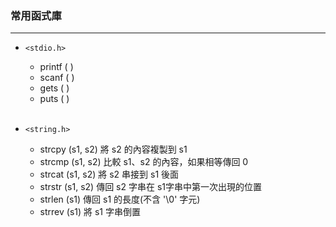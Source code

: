 ### 常用函式庫
---

* `<stdio.h>`
    * printf ( ) 
    * scanf ( )
    * gets ( )
    * puts ( )
    <br><br>

* `<string.h>`
    * strcpy (s1, s2)    將 s2 的內容複製到 s1
    * strcmp (s1, s2)    比較 s1、s2 的內容，如果相等傳回 0
    * strcat (s1, s2)    將 s2 串接到 s1 後面
    * strstr (s1, s2)    傳回 s2 字串在 s1字串中第一次出現的位置
    * strlen (s1)    傳回 s1 的長度(不含 '\0' 字元)
    * strrev (s1)    將 s1 字串倒置
